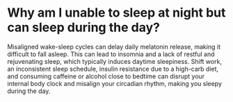 # Why am I unable to sleep at night but can sleep during the day?

Misaligned wake-sleep cycles can delay daily melatonin release, making it difficult to fall asleep. This can lead to insomnia and a lack of restful and rejuvenating sleep, which typically induces daytime sleepiness. Shift work, an inconsistent sleep schedule, insulin resistance due to a high-carb diet, and consuming caffeine or alcohol close to bedtime can disrupt your internal body clock and misalign your circadian rhythm, making you sleepy during the day.